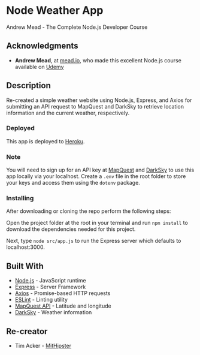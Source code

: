 # Node Weather App

Andrew Mead - The Complete Node.js Developer Course

## Acknowledgments

- **Andrew Mead**, at [mead.io](https://mead.io/), who made this excellent Node.js course available on [Udemy](https://www.udemy.com/the-complete-nodejs-developer-course-2/)

## Description

Re-created a simple weather website using Node.js, Express, and Axios for submitting an API request to MapQuest and DarkSky to retrieve location information and the current weather, respectively.

### Deployed

This app is deployed to [Heroku](https://secret-cove-80282.herokuapp.com/).

### Note

You will need to sign up for an API key at [MapQuest](https://developer.mapquest.com/documentation/) and [DarkSky](https://darksky.net/dev) to use this app locally via your localhost. Create a `.env` file in the root folder to store your keys and access them using the `dotenv` package.

### Installing

After downloading or cloning the repo perform the following steps:

Open the project folder at the root in your terminal and run `npm install` to download the dependencies needed for this project.

Next, type `node src/app.js` to run the Express server which defaults to localhost:3000.

## Built With

- [Node.js](https://nodejs.org/en/) - JavaScript runtime
- [Express](https://expressjs.com/) - Server Framework
- [Axios](https://github.com/axios/axios) - Promise-based HTTP requests
- [ESLint](https://eslint.org/) - Linting utility
- [MapQuest API](https://eslint.org/) - Latitude and longitude
- [DarkSky](https://eslint.org/) - Weather information

## Re-creator

- Tim Acker - [MitHipster](https://github.com/MitHipster)
